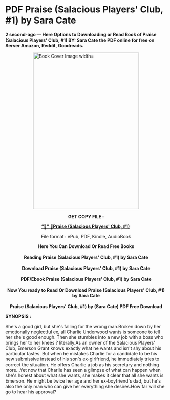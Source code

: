 # PDF Praise (Salacious Players' Club, #1) by Sara Cate
<p><strong>2 second-ago &mdash; Here Options to Downloading or Read Book of Praise (Salacious Players' Club, #1) BY: Sara Cate the PDF online for free on Server Amazon, Reddit, Goodreads.</strong></p><p><a href="https://educationsharingacademy.cloud/?book=63074721-praise"><img style="display: block; margin-left: auto; margin-right: auto;" src="https://i.gr-assets.com/images/S/compressed.photo.goodreads.com/books/1699878063l/63074721.jpg" alt="Book Cover Image width=" width="330" height="488" /></a></p><p style="text-align: center;"><strong>GET COPY FILE :</strong></p><p style="text-align: center;"><strong><a href="https://educationsharingacademy.cloud/?book=63074721-praise" target="_blank" rel="noopener">“📢” 🔗Praise (Salacious Players' Club, #1)</a>&nbsp;</strong></p><p style="text-align: center;">File format : ePub, PDF, Kindle, AudioBook</p><div style="text-align: center;"><strong>Here You Can Download Or Read Free Books</strong></div><div style="text-align: center;">&nbsp;</div><div style="text-align: center;"><strong>Reading Praise (Salacious Players' Club, #1) by Sara Cate</strong></div><div style="text-align: center;">&nbsp;</div><div style="text-align: center;"><strong>Download Praise (Salacious Players' Club, #1) by Sara Cate</strong></div><div style="text-align: center;">&nbsp;</div><div style="text-align: center;"><strong>PDF/Ebook Praise (Salacious Players' Club, #1) by Sara Cate</strong></div><div style="text-align: center;">&nbsp;</div><div style="text-align: center;"><strong>Now You ready to Read Or Download Praise (Salacious Players' Club, #1) by Sara Cate</strong></div><div style="text-align: center;">&nbsp;</div><div style="text-align: center;"><strong>Praise (Salacious Players' Club, #1) by (Sara Cate) PDF Free Download</strong></div><p><strong>SYNOPSIS :</strong></p><p>She's a good girl, but she's falling for the wrong man.Broken down by her emotionally neglectful ex, all Charlie Underwood wants is someone to tell her she's good enough. Then she stumbles into a new job with a boss who brings her to her knees ? literally.As an owner of the Salacious Players' Club, Emerson Grant knows exactly what he wants and isn't shy about his particular tastes. But when he mistakes Charlie for a candidate to be his new submissive instead of his son's ex-girlfriend, he immediately tries to correct the situation. He offers Charlie a job as his secretary and nothing more...Yet now that Charlie has seen a glimpse of what can happen when she's honest about what she wants, she makes it clear that all she wants is Emerson. He might be twice her age and her ex-boyfriend's dad, but he's also the only man who can give her everything she desires.How far will she go to hear his approval?</p>
